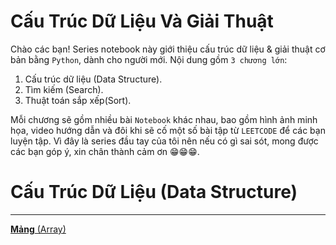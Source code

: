 # **Cấu Trúc Dữ Liệu Và Giải Thuật**
Chào các bạn! Series notebook này giới thiệu cấu trúc dữ liệu &amp; giải thuật cơ bản bằng `Python`, dành cho người mới. Nội dung gồm `3 chương lớn`:
1. Cấu trúc dữ liệu (Data Structure).
2. Tìm kiếm (Search).
3. Thuật toán sắp xếp(Sort).

Mỗi chương sẽ gồm nhiều bài `Notebook` khác nhau, bao gồm hình ảnh minh họa, video hướng dẫn và đôi khi sẽ cố một số bài tập từ `LEETCODE` để các bạn luyện tập. Vì đây là series đầu tay của tôi nên nếu có gì sai sót, mong được các bạn góp ý, xin chân thành cảm ơn 😁😁😁.

# **Cấu Trúc Dữ Liệu (Data Structure)**
---
[**Mảng** (Array)](https://github.com/KHANGTRAMBOM/Data-Structure-And-Algorithms-Python-/blob/main/Data%20Structure/Data%20Structure%20%26%20Algorithm_%20B-tree.md)
